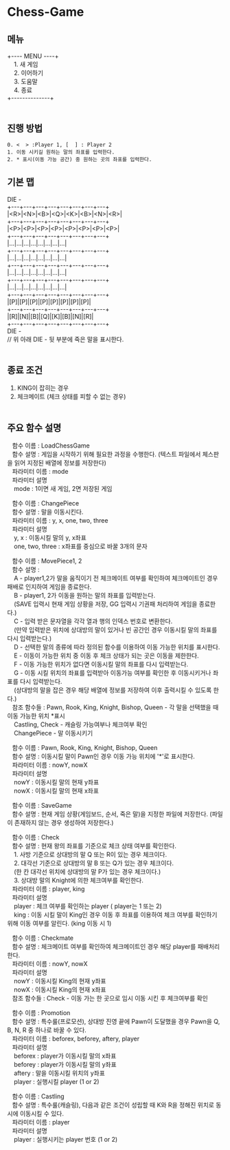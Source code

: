 # Chess-Game  
  
## 메뉴  
+---- MENU ----+  
&nbsp;&nbsp;&nbsp; 1. 새 게임  
&nbsp;&nbsp;&nbsp; 2. 이어하기  
&nbsp;&nbsp;&nbsp; 3. 도움말  
&nbsp;&nbsp;&nbsp; 4. 종료  
+--------------+<br><br>

## 진행 방법  
    0. <  > :Player 1, [  ] : Player 2  
    1. 이동 시키길 원하는 말의 좌표를 입력한다.  
    2. * 표시(이동 가능 공간) 중 원하는 곳의 좌표를 입력한다.

## 기본 맵  
DIE -  
+---+---+---+---+---+---+---+---+  
|&#60;R&#62;|&#60;N&#62;|&#60;B&#62;|&#60;Q&#62;|&#60;K&#62;|&#60;B&#62;|&#60;N&#62;|&#60;R&#62;|  
+---+---+---+---+---+---+---+---+  
|&#60;P&#62;|&#60;P&#62;|&#60;P&#62;|&#60;P&#62;|&#60;P&#62;|&#60;P&#62;|&#60;P&#62;|&#60;P&#62;|  
+---+---+---+---+---+---+---+---+  
|...|...|...|...|...|...|...|...|  
+---+---+---+---+---+---+---+---+  
|...|...|...|...|...|...|...|...|  
+---+---+---+---+---+---+---+---+  
|...|...|...|...|...|...|...|...|  
+---+---+---+---+---+---+---+---+  
|...|...|...|...|...|...|...|...|  
+---+---+---+---+---+---+---+---+  
|[P]|[P]|[P]|[P]|[P]|[P]|[P]|[P]|  
+---+---+---+---+---+---+---+---+  
|[R]|[N]|[B]|[Q]|[K]|[B]|[N]|[R]|  
+---+---+---+---+---+---+---+---+  
DIE -  
// 위 아래 DIE - 뒷 부분에 죽은 말을 표시한다.<br><br>

## 종료 조건  
 1. KING이 잡히는 경우  
 2. 체크메이트 (체크 상태를 피할 수 없는 경우)<br><br>
  

## 주요 함수 설명
&nbsp;&nbsp;    함수 이름 : LoadChessGame  
&nbsp;&nbsp;    함수 설명 : 게임을 시작하기 위해 필요한 과정을 수행한다. (텍스트 파일에서 체스판을 읽어 지정된 배열에 정보를 저장한다)  
&nbsp;&nbsp;    파라미터 이름 : mode  
&nbsp;&nbsp;    파라미터 설명  
&nbsp;&nbsp;&nbsp;        mode : 1이면 새 게임, 2면 저장된 게임  
  
&nbsp;&nbsp;    함수 이름 : ChangePiece  
&nbsp;&nbsp;    함수 설명 : 말을 이동시킨다.  
&nbsp;&nbsp;    파라미터 이름 : y, x, one, two, three  
&nbsp;&nbsp;    파라미터 설명  
&nbsp;&nbsp;&nbsp;        y, x : 이동시킬 말의 y, x좌표  
&nbsp;&nbsp;&nbsp;        one, two, three : x좌표를 중심으로 바꿀 3개의 문자  
   
&nbsp;&nbsp;    함수 이름 : MovePiece1, 2  
&nbsp;&nbsp;    함수 설명 :  
&nbsp;&nbsp;&nbsp;               A - player1,2가 말을 움직이기 전 체크메이트 여부를 확인하여 체크메이트인 경우 패배로 인지하여 게임을 종료한다.  
&nbsp;&nbsp;&nbsp;               B - player1, 2가 이동을 원하는 말의 좌표를 입력받는다.  
&nbsp;&nbsp;&nbsp;                  (SAVE 입력시 현재 게임 상황을 저장, GG 입력시 기권패 처리하여 게임을 종료한다.)  
&nbsp;&nbsp;&nbsp;               C - 입력 받은 문자열을 각각 열과 행의 인덱스 번호로 변환한다.  
&nbsp;&nbsp;&nbsp;                  (만약 입력받은 위치에 상대방의 말이 있거나 빈 공간인 경우 이동시킬 말의 좌표를 다시 입력받는다.)  
&nbsp;&nbsp;&nbsp;               D - 선택한 말의 종류에 따라 정의된 함수를 이용하여 이동 가능한 위치를 표시한다.  
&nbsp;&nbsp;&nbsp;               E - 이동이 가능한 위치 중 이동 후 체크 상태가 되는 곳은 이동을 제한한다.  
&nbsp;&nbsp;&nbsp;               F - 이동 가능한 위치가 없다면 이동시킬 말의 좌표를 다시 입력받는다.  
&nbsp;&nbsp;&nbsp;               G - 이동 시킬 위치의 좌표를 입력받아 이동가능 여부를 확인한 후 이동시키거나 좌표를 다시 입력받는다.  
&nbsp;&nbsp;&nbsp;                  (상대방의 말을 잡은 경우 해당 배열에 정보를 저장하여 이후 출력시킬 수 있도록 한다.)  
&nbsp;&nbsp;    참조 함수들 : Pawn, Rook, King, Knight, Bishop, Queen - 각 말을 선택했을 때 이동 가능한 위치 *표시   
&nbsp;&nbsp;&nbsp;                 Castling, Check - 캐슬링 가능여부나 체크여부 확인  
&nbsp;&nbsp;&nbsp;                 ChangePiece - 말 이동시키기  
  
&nbsp;&nbsp;    함수 이름 : Pawn, Rook, King, Knight, Bishop, Queen  
&nbsp;&nbsp;    함수 설명 : 이동시킬 말이 Pawn인 경우 이동 가능 위치에 '*'로 표시한다.  
&nbsp;&nbsp;    파라미터 이름 : nowY, nowX  
&nbsp;&nbsp;    파라미터 설명  
&nbsp;&nbsp;&nbsp;        nowY : 이동시킬 말의 현재 y좌표  
&nbsp;&nbsp;&nbsp;        nowX : 이동시킬 말의 현재 x좌표  
  
&nbsp;&nbsp;    함수 이름 : SaveGame  
&nbsp;&nbsp;    함수 설명 : 현재 게임 상황(게임보드, 순서, 죽은 말)을 지정한 파일에 저장한다. (파일이 존재하지 않는 경우 생성하여 저장한다.)  
    
&nbsp;&nbsp;    함수 이름 : Check  
&nbsp;&nbsp;    함수 설명 : 현재 왕의 좌표를 기준으로 체크 상태 여부를 확인한다.  
&nbsp;&nbsp;&nbsp;               1. 사방 기준으로 상대방의 말 Q 또는 R이 있는 경우 체크이다.  
&nbsp;&nbsp;&nbsp;               2. 대각선 기준으로 상대방의 말 B 또는 Q가 있는 경우 체크이다.  
&nbsp;&nbsp;&nbsp;                  (한 칸 대각선 위치에 상대방의 말 P가 있는 경우 체크이다.)  
&nbsp;&nbsp;&nbsp;               3. 상대방 말의 Knight에 의한 체크여부를 확인한다.  
&nbsp;&nbsp;    파라미터 이름 : player, king  
&nbsp;&nbsp;    파라미터 설명  
&nbsp;&nbsp;&nbsp;        player : 체크 여부를 확인하는 player ( player는 1 또는 2)   
&nbsp;&nbsp;&nbsp;        king : 이동 시킬 말이 King인 경우 이동 후 좌표를 이용하여 체크 여부를 확인하기 위해 이동 여부를 알린다. (king 이동 시 1)  
  
&nbsp;&nbsp;    함수 이름 : Checkmate  
&nbsp;&nbsp;    함수 설명 : 체크메이트 여부를 확인하여 체크메이트인 경우 해당 player를 패배처리한다.  
&nbsp;&nbsp;    파라미터 이름 : nowY, nowX  
&nbsp;&nbsp;    파라미터 설명  
&nbsp;&nbsp;&nbsp;        nowY : 이동시킬 King의 현재 y좌표  
&nbsp;&nbsp;&nbsp;        nowX : 이동시킬 King의 현재 x좌표  
&nbsp;&nbsp;    참조 함수들 : Check - 이동 가는 한 곳으로 임시 이동 시킨 후 체크여부를 확인  
 
&nbsp;&nbsp;    함수 이름 : Promotion  
&nbsp;&nbsp;    함수 설명 : 특수룰(프로모션), 상대방 진영 끝에 Pawn이 도달했을 경우 Pawn을  Q, B, N, R 중 하나로 바꿀 수 있다.  
&nbsp;&nbsp;    파라미터 이름 : beforex, beforey, aftery, player  
&nbsp;&nbsp;    파라미터 설명  
&nbsp;&nbsp;&nbsp;        beforex : player가 이동시킬 말의 x좌표  
&nbsp;&nbsp;&nbsp;        beforey : player가 이동시킬 말의 y좌표  
&nbsp;&nbsp;&nbsp;        aftery : 말을 이동시킬 위치의 y좌표  
&nbsp;&nbsp;&nbsp;        player : 실행시킬 player (1 or 2)  

&nbsp;&nbsp;    함수 이름 : Castling  
&nbsp;&nbsp;    함수 설명 : 특수룰(캐슬링), 다음과 같은 조건이 성립할 때 K와 R을 정해진 위치로 동시에 이동시킬 수 있다.  
&nbsp;&nbsp;    파라미터 이름 : player  
&nbsp;&nbsp;    파라미터 설명  
&nbsp;&nbsp;&nbsp;        player : 실행시키는 player 번호 (1 or 2)  
